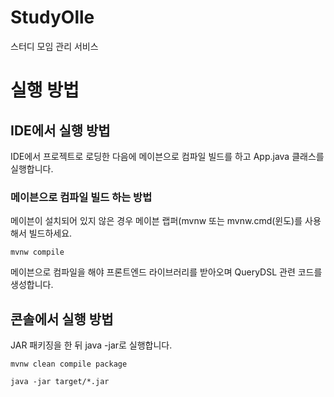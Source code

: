 # StudyOlle

스터디 모임 관리 서비스

# 실행 방법

## IDE에서 실행 방법

IDE에서 프로젝트로 로딩한 다음에 메이븐으로 컴파일 빌드를 하고 App.java 클래스를 실행합니다.

### 메이븐으로 컴파일 빌드 하는 방법

메이븐이 설치되어 있지 않은 경우 메이븐 랩퍼(mvnw 또는 mvnw.cmd(윈도)를 사용해서 빌드하세요.

```
mvnw compile
```

메이븐으로 컴파일을 해야 프론트엔드 라이브러리를 받아오며 QueryDSL 관련 코드를 생성합니다.

## 콘솔에서 실행 방법

JAR 패키징을 한 뒤 java -jar로 실행합니다.

```
mvnw clean compile package
```

```
java -jar target/*.jar
```

